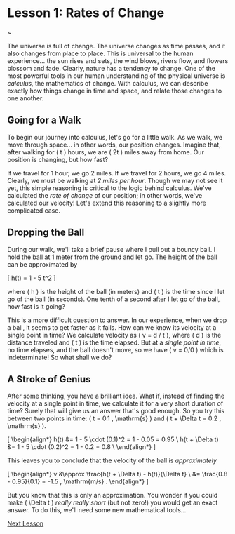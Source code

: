 # Lesson 1: Rates of Change

~

The universe is full of change.  The universe changes as time passes, and it also changes from place to place.  This is universal to the human experience... the sun rises and sets, the wind blows, rivers flow, and flowers blossom and fade.  Clearly, nature has a tendency to change.  One of the most powerful tools in our human understanding of the physical universe is _calculus_, the mathematics of change.  With calculus, we can describe exactly how things change in time and space, and relate those changes to one another.

## Going for a Walk

To begin our journey into calculus, let's go for a little walk.  As we walk, we move through space... in other words, our position changes.  Imagine that, after walking for \( t \) hours, we are \( 2t \) miles away from home.  Our position is changing, but how fast?

If we travel for 1 hour, we go 2 miles.  If we travel for 2 hours, we go 4 miles.  Clearly, we must be walking at _2 miles per hour_.  Though we may not see it yet, this simple reasoning is critical to the logic behind calculus.  We've calculated the _rate of change_ of our position; in other words, we've calculated our velocity!  Let's extend this reasoning to a slightly more complicated case.

## Dropping the Ball

During our walk, we'll take a brief pause where I pull out a bouncy ball.  I hold the ball at 1 meter from the ground and let go.  The height of the ball can be approximated by

\[ h(t) = 1 - 5 t^2 \]

where \( h \) is the height of the ball (in meters) and \( t \) is the time since I let go of the ball (in seconds).  One tenth of a second after I let go of the ball, how fast is it going?

This is a more difficult question to answer.  In our experience, when we drop a ball, it seems to get faster as it falls.  How can we know its velocity at a single point in time?  We calculate velocity as \( v = d / t \), where \( d \) is the distance traveled and \( t \) is the time elapsed.  But at a _single point in time_, no time elapses, and the ball doesn't move, so we have \( v = 0/0 \) which is indeterminate!  So what shall we do?

## A Stroke of Genius

After some thinking, you have a brilliant idea.  What if, instead of finding the velocity at a single point in time, we calculate it for a very short duration of time?  Surely that will give us an answer that's good enough.  So you try this between two points in time: \( t = 0.1 \, \mathrm{s} \) and \( t + \Delta t = 0.2 \, \mathrm{s} \).

\[ \begin{align*} h(t) &= 1 - 5 \cdot (0.1)^2 = 1 - 0.05 = 0.95 \\ h(t + \Delta t) &= 1 - 5 \cdot (0.2)^2 = 1 - 0.2 = 0.8 \\ \end{align*} \]

This leaves you to conclude that the velocity of the ball is _approximately_

\[ \begin{align*} v &\approx \frac{h(t + \Delta t) - h(t)}{\Delta t} \\ &= \frac{0.8 - 0.95}{0.1} = -1.5 \, \mathrm{m/s} . \end{align*} \]

But you know that this is only an approximation.  You wonder if you could make \( \Delta t \) _really really short_ (but not zero!) you would get an exact answer.  To do this, we'll need some new mathematical tools...

[Next Lesson](lesson-2)